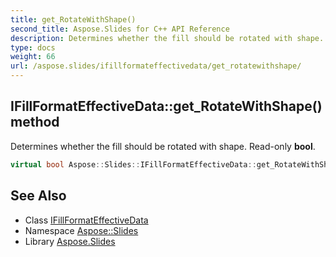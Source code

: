 ```yaml
---
title: get_RotateWithShape()
second_title: Aspose.Slides for C++ API Reference
description: Determines whether the fill should be rotated with shape. Read-only bool.
type: docs
weight: 66
url: /aspose.slides/ifillformateffectivedata/get_rotatewithshape/
---
```

## IFillFormatEffectiveData::get_RotateWithShape() method


Determines whether the fill should be rotated with shape. Read-only **bool**.

```cpp
virtual bool Aspose::Slides::IFillFormatEffectiveData::get_RotateWithShape()=0
```

## See Also

* Class [IFillFormatEffectiveData](../)
* Namespace [Aspose::Slides](../../)
* Library [Aspose.Slides](../../../)
